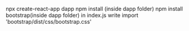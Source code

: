 npx create-react-app dapp
npm install (inside dapp folder)
npm install bootstrap(inside dapp folder)
in index.js write import 'bootstrap/dist/css/bootstrap.css'

